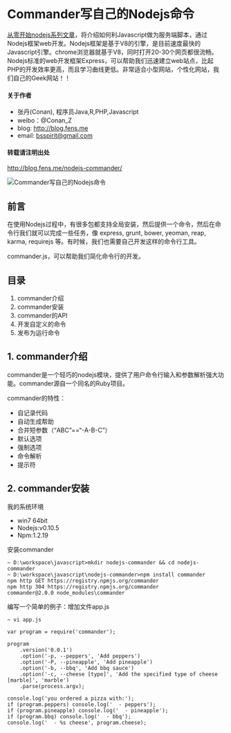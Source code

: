 Commander写自己的Nodejs命令
====================

[从零开始nodejs系列文章](http://blog.fens.me/series-nodejs/)，将介绍如何利Javascript做为服务端脚本，通过Nodejs框架web开发。Nodejs框架是基于V8的引擎，是目前速度最快的Javascript引擎。chrome浏览器就基于V8，同时打开20-30个网页都很流畅。Nodejs标准的web开发框架Express，可以帮助我们迅速建立web站点，比起PHP的开发效率更高，而且学习曲线更低。非常适合小型网站，个性化网站，我们自己的Geek网站！！

#### 关于作者

* 张丹(Conan), 程序员Java,R,PHP,Javascript
* weibo：@Conan_Z
* blog: http://blog.fens.me
* email: bsspirit@gmail.com
 

#### 转载请注明出处
http://blog.fens.me/nodejs-commander/


![Commander写自己的Nodejs命令](http://blog.fens.me/wp-content/uploads/2013/09/commander.png)

## 前言

在使用Nodejs过程中，有很多包都支持全局安装，然后提供一个命令，然后在命令行我们就可以完成一些任务，像 express, grunt, bower, yeoman, reap, karma, requirejs 等。有时候，我们也需要自己开发这样的命令行工具。

commander.js，可以帮助我们简化命令行的开发。

## 目录

1. commander介绍
2. commander安装
3. commander的API
4. 开发自定义的命令
5. 发布为运行命令
 
## 1. commander介绍

commander是一个轻巧的nodejs模块，提供了用户命令行输入和参数解析强大功能。commander源自一个同名的Ruby项目。

commander的特性：

* 自记录代码
* 自动生成帮助
* 合并短参数（“ABC”==“-A-B-C”）
* 默认选项
* 强制选项​​
* 命令解析
* 提示符

## 2. commander安装

我的系统环境

* win7 64bit
* Nodejs:v0.10.5
* Npm:1.2.19

安装commander

```{shell}
~ D:\workspace\javascript>mkdir nodejs-commander && cd nodejs-commander
~ D:\workspace\javascript\nodejs-commander>npm install commander
npm http GET https://registry.npmjs.org/commander
npm http 304 https://registry.npmjs.org/commander
commander@2.0.0 node_modules\commander
```

编写一个简单的例子：增加文件app.js

```{javascript}
~ vi app.js

var program = require('commander');

program
    .version('0.0.1')
    .option('-p, --peppers', 'Add peppers')
    .option('-P, --pineapple', 'Add pineapple')
    .option('-b, --bbq', 'Add bbq sauce')
    .option('-c, --cheese [type]', 'Add the specified type of cheese [marble]', 'marble')
    .parse(process.argv);

console.log('you ordered a pizza with:');
if (program.peppers) console.log('  - peppers');
if (program.pineapple) console.log('  - pineapple');
if (program.bbq) console.log('  - bbq');
console.log('  - %s cheese', program.cheese);
```


